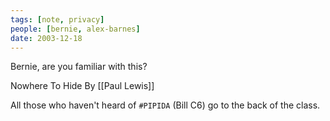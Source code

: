 ```yaml
---
tags: [note, privacy]
people: [bernie, alex-barnes]
date: 2003-12-18
---
```


Bernie, are you familiar with this?

Nowhere To Hide
By [[Paul Lewis]]

All those who haven't heard of `#PIPIDA` (Bill C6) go to the back of the class. 
